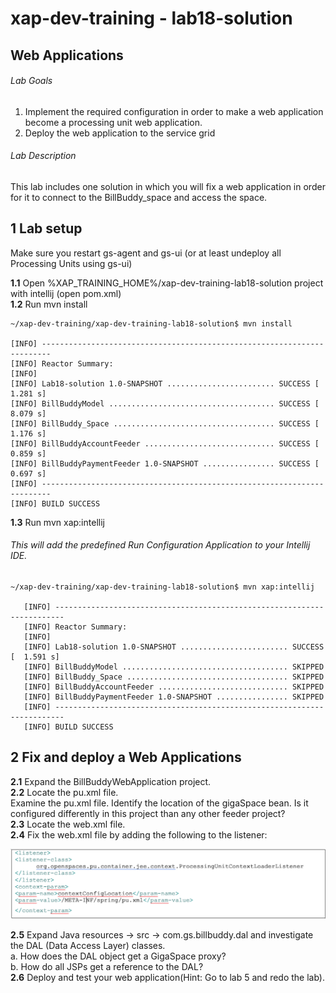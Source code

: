 # xap-dev-training - lab18-solution

## 	Web Applications

###### Lab Goals
1.  Implement the required configuration in order to make a web application become a processing unit web application. 
2.  Deploy the web application to the service grid
###### Lab Description
This lab includes one solution in which you will fix a web application in order for it to connect to the BillBuddy_space and access the space.
## 1 Lab setup
Make sure you restart gs-agent and gs-ui (or at least undeploy all Processing Units using gs-ui)

**1.1** Open %XAP_TRAINING_HOME%/xap-dev-training-lab18-solution project with intellij (open pom.xml)<br>
**1.2** Run mvn install

    ~/xap-dev-training/xap-dev-training-lab18-solution$ mvn install
    
    [INFO] ------------------------------------------------------------------------
    [INFO] Reactor Summary:
    [INFO] 
    [INFO] Lab18-solution 1.0-SNAPSHOT ........................ SUCCESS [  1.281 s]
    [INFO] BillBuddyModel ..................................... SUCCESS [  8.079 s]
    [INFO] BillBuddy_Space .................................... SUCCESS [  1.176 s]
    [INFO] BillBuddyAccountFeeder ............................. SUCCESS [  0.859 s]
    [INFO] BillBuddyPaymentFeeder 1.0-SNAPSHOT ................ SUCCESS [  0.697 s]
    [INFO] ------------------------------------------------------------------------
    [INFO] BUILD SUCCESS




**1.3** Run mvn xap:intellij
###### This will add the predefined Run Configuration Application to your Intellij IDE.

    ~/xap-dev-training/xap-dev-training-lab18-solution$ mvn xap:intellij
    
       [INFO] ------------------------------------------------------------------------
       [INFO] Reactor Summary:
       [INFO] 
       [INFO] Lab18-solution 1.0-SNAPSHOT ........................ SUCCESS [  1.591 s]
       [INFO] BillBuddyModel ..................................... SKIPPED
       [INFO] BillBuddy_Space .................................... SKIPPED
       [INFO] BillBuddyAccountFeeder ............................. SKIPPED
       [INFO] BillBuddyPaymentFeeder 1.0-SNAPSHOT ................ SKIPPED
       [INFO] ------------------------------------------------------------------------
       [INFO] BUILD SUCCESS

## 2	Fix and deploy a Web Applications
**2.1**	Expand the BillBuddyWebApplication project. <br />
**2.2**	Locate the pu.xml file. <br />
Examine the pu.xml file. Identify the location of the gigaSpace bean. 
Is it configured differently in this project than any other feeder project? <br /> 
**2.3**	Locate the web.xml file. <br />
**2.4**	Fix the web.xml file by adding the following to the listener:

![snapshot](Pictures/Picture1.png)

**2.5**	Expand Java resources -> src -> com.gs.billbuddy.dal 
and investigate the DAL (Data Access Layer) classes. <br />
a.	How does the DAL object get a GigaSpace proxy? <br />
b.	How do all JSPs get a reference to the DAL? <br />
**2.6**	Deploy and test your web application(Hint: Go to lab 5 and redo the lab).
